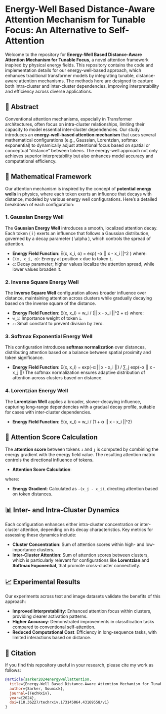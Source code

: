 # Energy-Well Based Distance-Aware Attention Mechanism for Tunable Focus: An Alternative to Self-Attention

Welcome to the repository for **Energy-Well Based Distance-Aware Attention Mechanism for Tunable Focus**, a novel attention framework inspired by physical energy fields. This repository contains the code and implementation details for our energy-well-based approach, which enhances traditional transformer models by integrating tunable, distance-aware attention mechanisms. The methods here are designed to capture both intra-cluster and inter-cluster dependencies, improving interpretability and efficiency across diverse applications.

## 📄 Abstract

Conventional attention mechanisms, especially in Transformer architectures, often focus on intra-cluster relationships, limiting their capacity to model essential inter-cluster dependencies. Our study introduces an **energy-well-based attention mechanism** that uses several mathematical configurations (e.g., Gaussian, Lorentzian, softmax exponential) to dynamically adjust attentional focus based on spatial or conceptual “distance” between tokens. The energy-well approach not only achieves superior interpretability but also enhances model accuracy and computational efficiency.

## 📐 Mathematical Framework

Our attention mechanism is inspired by the concept of **potential energy wells** in physics, where each token exerts an influence that decays with distance, modeled by various energy well configurations. Here’s a detailed breakdown of each configuration:

### 1. Gaussian Energy Well
The **Gaussian Energy Well** introduces a smooth, localized attention decay. Each token \( i \) exerts an influence that follows a Gaussian distribution, governed by a decay parameter \( \alpha \), which controls the spread of attention.

- **Energy Field Function**:
  E(x, x_i, α) = exp( -α || x - x_i ||^2 )
  where:
- `E(x, x_i, α)`: Energy at position `x` due to token `i`.
- `α`: Decay parameter; higher values localize the attention spread, while lower values broaden it.

### 2. Inverse Square Energy Well
The **Inverse Square Well** configuration allows broader influence over distance, maintaining attention across clusters while gradually decaying based on the inverse square of the distance.

- **Energy Field Function**:
  E(x, x_i) = w_i / (|| x - x_i ||^2 + ε)
  where:
- `w_i`: Importance weight of token `i`.
- `ε`: Small constant to prevent division by zero.

### 3. Softmax Exponential Energy Well
This configuration introduces **softmax normalization** over distances, distributing attention based on a balance between spatial proximity and token significance.

- **Energy Field Function**:
  E(x, x_i) = exp(-α || x - x_i ||) / ∑_j exp(-α || x - x_j ||)
  The softmax normalization ensures adaptive distribution of attention across clusters based on distance.

### 4. Lorentzian Energy Well
The **Lorentzian Well** applies a broader, slower-decaying influence, capturing long-range dependencies with a gradual decay profile, suitable for cases with inter-cluster dependencies.

- **Energy Field Function**:
  E(x, x_i) = w_i / (1 + α || x - x_i ||^2)


## 🔢 Attention Score Calculation

The **attention score** between tokens `i` and `j` is computed by combining the energy gradient with the energy field value. The resulting attention matrix controls the directional influence of tokens.

- **Attention Score Calculation**:


where:
- **Energy Gradient**: Calculated as `-(x_j - x_i)`, directing attention based on token distances.

## 📊 Inter- and Intra-Cluster Dynamics

Each configuration enhances either intra-cluster concentration or inter-cluster attention, depending on its decay characteristics. Key metrics for assessing these dynamics include:

- **Cluster Concentration**: Sum of attention scores within high- and low-importance clusters.
- **Inter-Cluster Attention**: Sum of attention scores between clusters, which is particularly relevant for configurations like **Lorentzian** and **Softmax Exponential**, that promote cross-cluster connectivity.

## 📈 Experimental Results

Our experiments across text and image datasets validate the benefits of this approach:

- **Improved Interpretability**: Enhanced attention focus within clusters, providing clearer activation patterns.
- **Higher Accuracy**: Demonstrated improvements in classification tasks compared to conventional self-attention.
- **Reduced Computational Cost**: Efficiency in long-sequence tasks, with limited interactions based on distance.

## 📄 Citation

If you find this repository useful in your research, please cite my work as follows:

```bibtex
@article{sarker2024energywellattention,
  title={Energy-Well Based Distance-Aware Attention Mechanism for Tunable Focus: An Alternative to Self-Attention},
  author={Sarker, Soumick},
  journal={TechRxiv},
  year={2024},
  doi={10.36227/techrxiv.173145064.43169558/v1}
}
